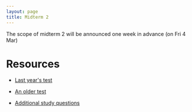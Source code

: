 ```yaml
---
layout: page
title: Midterm 2
---
```


The scope of midterm 2 will be announced one week in advance (on Fri 4 Mar)

# Resources

* [Last year's test](http://lalashan.mcmaster.ca/3SS/midterm2.1.test.pdf)

* [An older test](http://lalashan.mcmaster.ca/3SS/2012/midterm2.test.pdf)
	
* [Additional study questions](http://lalashan.mcmaster.ca/3SS/2015/midterm23sq.test.pdf)
